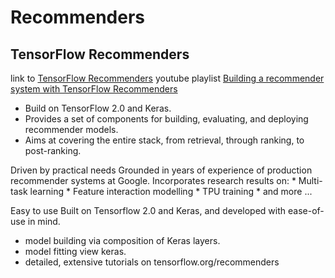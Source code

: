 # Recommenders



## TensorFlow Recommenders
link to [TensorFlow Recommenders](https://www.tensorflow.org/recommenders)
youtube playlist [Building a recommender system with TensorFlow Recommenders](https://www.youtube.com/playlist?list=PLQY2H8rRoyvzDbLUZkbudP-MFQZwNmU4S)
* Build on TensorFlow 2.0 and Keras. 
* Provides a set of components for building, evaluating, and deploying recommender models.
* Aims at covering the entire stack, from retrieval, through ranking, to post-ranking.

Driven by practical needs
    Grounded in years of experience of production recommender systems at Google.
    Incorporates research results on:
    * Multi-task learning
    * Feature interaction modelling
    * TPU training
    * and more ...

Easy to use
Built on Tensorflow 2.0 and Keras, and developed with ease-of-use in mind.
* model building via composition of Keras layers.
* model fitting view keras.
* detailed, extensive tutorials on tensorflow.org/recommenders

